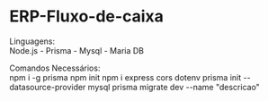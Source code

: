 # ERP-Fluxo-de-caixa

Linguagens:  
Node.js - Prisma - Mysql - Maria DB  

Comandos Necessários:  
npm i -g prisma
npm init
npm i express cors dotenv
prisma init --datasource-provider mysql
prisma migrate dev --name "descricao"

